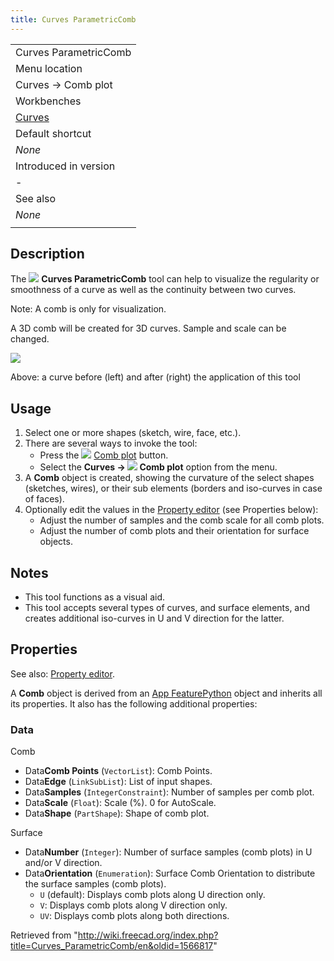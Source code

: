 ```yaml
---
title: Curves ParametricComb
---
```


|                                                |
| ---------------------------------------------- |
| Curves ParametricComb                          |
| Menu location                                  |
| Curves → Comb plot                             |
| Workbenches                                    |
| [Curves](/Curves_Workbench "Curves Workbench") |
| Default shortcut                               |
| _None_                                         |
| Introduced in version                          |
| -                                              |
| See also                                       |
| _None_                                         |
|                                                |

## Description

The ![](/images/Curves_ParametricComb.svg) **Curves ParametricComb** tool can help to visualize the regularity or smoothness of a curve as well as the continuity between two curves.

Note: A comb is only for visualization.

A 3D comb will be created for 3D curves. Sample and scale can be changed.

![](/images/Curves_ParametricComb_demo.jpg)

Above: a curve before (left) and after (right) the application of this tool

## Usage

1. Select one or more shapes (sketch, wire, face, etc.).
2. There are several ways to invoke the tool:
   - Press the ![](/images/Curves_ParametricComb.svg) [Comb plot](/Curves_ParametricComb "Curves ParametricComb") button.
   - Select the **Curves → ![](/images/Curves_ParametricComb.svg) Comb plot** option from the menu.
3. A **Comb** object is created, showing the curvature of the select shapes (sketches, wires), or their sub elements (borders and iso-curves in case of faces).
4. Optionally edit the values in the [Property editor](/Property_editor "Property editor") (see Properties below):
   - Adjust the number of samples and the comb scale for all comb plots.
   - Adjust the number of comb plots and their orientation for surface objects.

## Notes

- This tool functions as a visual aid.
- This tool accepts several types of curves, and surface elements, and creates additional iso-curves in U and V direction for the latter.

## Properties

See also: [Property editor](/Property_editor "Property editor").

A **Comb** object is derived from an [App FeaturePython](/App_FeaturePython "App FeaturePython") object and inherits all its properties. It also has the following additional properties:

### Data

Comb

- Data**Comb Points** (`VectorList`): Comb Points.
- Data**Edge** (`LinkSubList`): List of input shapes.
- Data**Samples** (`IntegerConstraint`): Number of samples per comb plot.
- Data**Scale** (`Float`): Scale (%). 0 for AutoScale.
- Data**Shape** (`PartShape`): Shape of comb plot.

Surface

- Data**Number** (`Integer`): Number of surface samples (comb plots) in U and/or V direction.
- Data**Orientation** (`Enumeration`): Surface Comb Orientation to distribute the surface samples (comb plots).
  - `U` (default): Displays comb plots along U direction only.
  - `V`: Displays comb plots along V direction only.
  - `UV`: Displays comb plots along both directions.

Retrieved from "<http://wiki.freecad.org/index.php?title=Curves_ParametricComb/en&oldid=1566817>"
